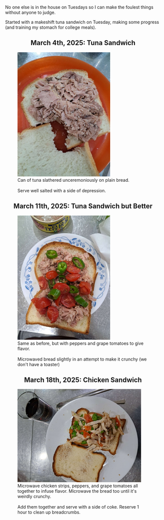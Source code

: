 No one else is in the house on Tuesdays so I can make the foulest things without anyone to judge.

Started with a makeshift tuna sandwich on Tuesday, making some progress (and training my stomach for college meals).

<h2 style="text-align:center">March 4th, 2025: Tuna Sandwich</h2>
<figure>
    <img style="width:300px" src="/images/activity/20250318_tuesday_meals_1.jpg">
    <figcaption>Can of tuna slathered unceremoniously on plain bread.<br><br>Serve well salted with a side of depression.</figcaption>
</figure>

<h2 style="text-align:center">March 11th, 2025: Tuna Sandwich but Better</h2>
<figure>
    <img style="width:300px" src="/images/activity/20250318_tuesday_meals_2.jpg">
    <figcaption>Same as before, but with peppers and grape tomatoes to give flavor.<br><br>Microwaved bread slightly in an attempt to make it crunchy (we don't have a toaster)</figcaption>
</figure>

<h2 style="text-align:center">March 18th, 2025: Chicken Sandwich</h2>
<figure>
    <img style="width:400px" src="/images/activity/20250318_tuesday_meals_3.jpg">
    <figcaption>Microwave chicken strips, peppers, and grape tomatoes all together to infuse flavor. Microwave the bread too until it's weirdly crunchy.<br><br>Add them together and serve with a side of coke. Reserve 1 hour to clean up breadcrumbs.</figcaption>
</figure>